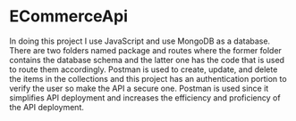 # ECommerceApi
In doing this project I use JavaScript and use MongoDB as a database. There are two folders named package and routes where the former folder contains the database schema and the latter one has the code that is used to route them accordingly. 
Postman is used to create, update, and delete the items in the collections and this project has an authentication portion to verify the user so make the API a secure one.
Postman is used since it simplifies API deployment and increases the efficiency and proficiency of the API deployment.
